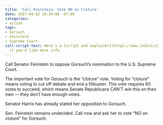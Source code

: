 ```yaml
---
title: 'Call Feinstein: Vote NO on Cloture'
date: 2017-04-02 10:39:00 -07:00
categories:
- action
tags:
- Gorsuch
- Feinstein
- Supreme Court
call-script-text: Here's a [script and explainer](https://www.indivisibleguide.com/resources-2/2017/2/7/combat-donald-trumps-arch-conservative-scotus-pick)
  if you'd like more info.
---
```


Call Senator Feinstein to oppose Gorsuch’s nomination to the U.S. Supreme Court. 

The important vote for Gorsuch is the “cloture” vote. Voting for “cloture” means voting to cut off debate and end a filibuster. This vote requires 60 votes to succeed, which means Senate Republicans CAN’T win this on their own — they don’t have enough votes. 

Senator Harris has already stated her opposition to Gorsuch. 

Sen. Feinstein remains undecided. Call now and ask her to vote “NO on cloture” for Gorsuch. 